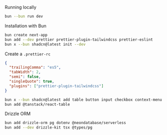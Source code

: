Running locally

```bash
bun --bun run dev
```

Installation with Bun

```bash
bun create next-app
bun add --dev prettier prettier-plugin-tailwindcss prettier-eslint
bun x --bun shadcn@latest init --dev
```

Create a `.prettier-rc`

```json
{
  "trailingComma": "es5",
  "tabWidth": 2,
  "semi": false,
  "singleQuote": true,
  "plugins": ["prettier-plugin-tailwindcss"]
}
```

```bash
bun x --bun shadcn@latest add table button input checkbox context-menu table dialog label scroll-area select skeleton toggle textarea
bun add @tanstack/react-table
```

Drizzle ORM

```bash
bun add drizzle-orm pg dotenv @neondatabase/serverless
bun add --dev drizzle-kit tsx @types/pg
```

